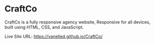 # CraftCo

CraftCo is a fully responsive agency website,
Responsive for all devices, built using HTML, CSS, and JavaScript.

Live Site URL: https://vanelled.github.io/CraftCo/
